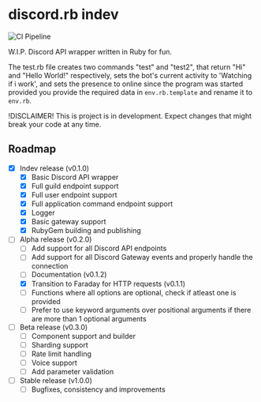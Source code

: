 # discord.rb indev

![CI Pipeline](https://ci.codeberg.org/api/badges/14824/status.svg)

W.I.P. Discord API wrapper written in Ruby for fun.

The test.rb file creates two commands "test" and "test2", that return "Hi" and "Hello World!" respectively, sets the bot's current activity to 'Watching if i work', and sets the presence to online since the program was started provided you provide the required data in `env.rb.template` and rename it to `env.rb`.

!DISCLAIMER! This is project is in development. Expect changes that might break your code at any time.

## Roadmap
- [x] Indev release (v0.1.0)
    - [x] Basic Discord API wrapper
    - [x] Full guild endpoint support
    - [x] Full user endpoint support
    - [x] Full application command endpoint support
    - [x] Logger
    - [x] Basic gateway support
    - [x] RubyGem building and publishing
- [ ] Alpha release (v0.2.0)
  - [ ] Add support for all Discord API endpoints
  - [ ] Add support for all Discord Gateway events and properly handle the connection
  - [ ] Documentation (v0.1.2)
  - [x] Transition to Faraday for HTTP requests (v0.1.1)
  - [ ] Functions where all options are optional, check if atleast one is provided
  - [ ] Prefer to use keyword arguments over positional arguments if there are more than 1 optional arguments
- [ ] Beta release (v0.3.0)
  - [ ] Component support and builder
  - [ ] Sharding support
  - [ ] Rate limit handling
  - [ ] Voice support
  - [ ] Add parameter validation
- [ ] Stable release (v1.0.0)
  - [ ] Bugfixes, consistency and improvements